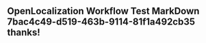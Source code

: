 <properties
ms.topic="hero-topic"
ms.test1="hero-topic"
ms.test2="test"/>

## OpenLocalization Workflow Test MarkDown 7bac4c49-d519-463b-9114-81f1a492cb35 thanks!
